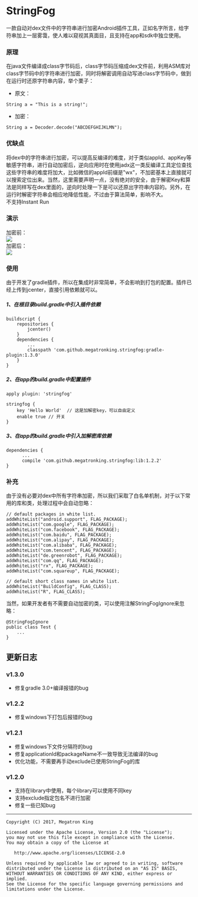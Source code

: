 
# StringFog
一款自动对dex文件中的字符串进行加密Android插件工具，正如名字所言，给字符串加上一层雾霭，使人难以窥视其真面目，且支持在app和sdk中独立使用。


### 原理
在java文件编译成class字节码后，class字节码压缩成dex文件前，利用ASM库对class字节码中的字符串进行加密，同时将解密调用自动写进class字节码中，做到在运行时还原字符串内容，举个栗子：
- 原文：
```
String a = "This is a string!";
```
- 加密：
```
String a = Decoder.decode("ABCDEFGHIJKLMN");
```
### 优缺点
将dex中的字符串进行加密，可以提高反编译的难度，对于类似appId、appKey等敏感字符串，进行自动加密后，逆向应用时在使用jadx这一类反编译工具定位查找这些字符串的难度将加大，比如微信的appId前缀是"wx"，不加密基本上直接就可以搜索定位出来。当然，这里需要声明一点，没有绝对的安全，由于解密Key和算法是同样写在dex里面的，逆向时处理一下是可以还原出字符串内容的。另外，在运行时解密字符串会相应地降低性能，不过由于算法简单，影响不大。<br>不支持Instant Run
### 演示
加密前：<br>
![](https://github.com/MegatronKing/StringFog/blob/master/assets/before.png)<br>
加密后：<br>
![](https://github.com/MegatronKing/StringFog/blob/master/assets/after.png)<br>

### 使用
由于开发了gradle插件，所以在集成时非常简单，不会影响到打包的配置。插件已经上传到jcenter，直接引用依赖就可以。

##### 1、在根目录build.gradle中引入插件依赖
```
buildscript {
    repositories {
        jcenter()
    }
    dependencies {
        ...
        classpath 'com.github.megatronking.stringfog:gradle-plugin:1.3.0'
    }
}
```
##### 2、在app的build.gradle中配置插件
```
apply plugin: 'stringfog'

stringfog {
    key 'Hello World'  // 这是加解密key，可以自由定义
    enable true // 开关
}
```
##### 3、在app的build.gradle中引入加解密库依赖
```
dependencies {
      ...
      compile 'com.github.megatronking.stringfog:lib:1.2.2'
}
```

### 补充
由于没有必要对dex中所有字符串加密，所以我们采取了白名单机制，对于以下常用的库和类，处理过程中会自动忽略：
```
// default packages in white list.
addWhiteList("android.support", FLAG_PACKAGE);
addWhiteList("com.google", FLAG_PACKAGE);
addWhiteList("com.facebook", FLAG_PACKAGE);
addWhiteList("com.baidu", FLAG_PACKAGE);
addWhiteList("com.alipay", FLAG_PACKAGE);
addWhiteList("com.alibaba", FLAG_PACKAGE);
addWhiteList("com.tencent", FLAG_PACKAGE);
addWhiteList("de.greenrobot", FLAG_PACKAGE);
addWhiteList("com.qq", FLAG_PACKAGE);
addWhiteList("rx", FLAG_PACKAGE);
addWhiteList("com.squareup", FLAG_PACKAGE);

// default short class names in white list.
addWhiteList("BuildConfig", FLAG_CLASS);
addWhiteList("R", FLAG_CLASS);
```
当然，如果开发者有不需要自动加密的类，可以使用注解StringFogIgnore来忽略：
```
@StringFogIgnore
public class Test {
    ...
}
```

## 更新日志

### v1.3.0
- 修复gradle 3.0+编译报错的bug

### v1.2.2
- 修复windows下打包后报错的bug

### v1.2.1
- 修复windows下文件分隔符的bug
- 修复applicationId和packageName不一致导致无法编译的bug
- 优化功能，不需要再手动exclude已使用StringFog的库

### v1.2.0
- 支持在library中使用，每个library可以使用不同key
- 支持exclude指定包名不进行加密
- 修复一些已知bug


--------

    Copyright (C) 2017, Megatron King

    Licensed under the Apache License, Version 2.0 (the "License");
    you may not use this file except in compliance with the License.
    You may obtain a copy of the License at

       http://www.apache.org/licenses/LICENSE-2.0

    Unless required by applicable law or agreed to in writing, software
    distributed under the License is distributed on an "AS IS" BASIS,
    WITHOUT WARRANTIES OR CONDITIONS OF ANY KIND, either express or implied.
    See the License for the specific language governing permissions and
    limitations under the License.
